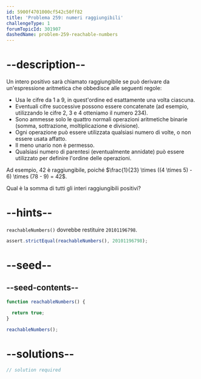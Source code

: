 ```yaml
---
id: 5900f4701000cf542c50ff82
title: 'Problema 259: numeri raggiungibili'
challengeType: 1
forumTopicId: 301907
dashedName: problem-259-reachable-numbers
---
```


# --description--

Un intero positivo sarà chiamato raggiungibile se può derivare da un'espressione aritmetica che obbedisce alle seguenti regole:

- Usa le cifre da 1 a 9, in quest'ordine ed esattamente una volta ciascuna.
- Eventuali cifre successive possono essere concatenate (ad esempio, utilizzando le cifre 2, 3 e 4 otteniamo il numero 234).
- Sono ammesse solo le quattro normali operazioni aritmetiche binarie (somma, sottrazione, moltiplicazione e divisione).
- Ogni operazione può essere utilizzata qualsiasi numero di volte, o non essere usata affatto.
- Il meno unario non è permesso.
- Qualsiasi numero di parentesi (eventualmente annidate) può essere utilizzato per definire l'ordine delle operazioni.

Ad esempio, 42 è raggiungibile, poiché $\frac{1}{23} \times ((4 \times 5) - 6) \times (78 - 9) = 42$.

Qual è la somma di tutti gli interi raggiungibili positivi?

# --hints--

`reachableNumbers()` dovrebbe restituire `20101196798`.

```js
assert.strictEqual(reachableNumbers(), 20101196798);
```

# --seed--

## --seed-contents--

```js
function reachableNumbers() {

  return true;
}

reachableNumbers();
```

# --solutions--

```js
// solution required
```
